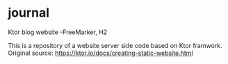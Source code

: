 # journal
Ktor blog website -FreeMarker, H2

This is a repository of a website server side code based on Ktor framwork.
Original source: https://ktor.io/docs/creating-static-website.html
